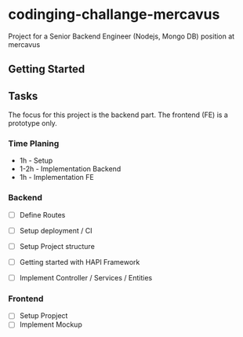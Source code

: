 # codinging-challange-mercavus

Project for a Senior Backend Engineer (Nodejs, Mongo DB) position at mercavus


## Getting Started 


## Tasks 

The focus for this project is the backend part. 
The frontend (FE) is a prototype only. 

### Time Planing 
* 1h - Setup 
* 1-2h - Implementation Backend 
* 1h - Implementation FE 

### Backend 

* [ ] Define Routes
* [ ] Setup deployment / CI
* [ ] Setup Project structure 
* [ ] Getting started with HAPI Framework 
* [ ] Implement Controller / Services / Entities


### Frontend 

* [ ] Setup Propject 
* [ ] Implement Mockup

